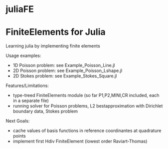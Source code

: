 # juliaFE
FiniteElements for Julia
=========================

Learning julia by implementing finite elements

Usage examples:
- 1D Poisson problem: see Example_Poisson_Line.jl
- 2D Poisson problem: see Example_Poisson_Lshape.jl
- 2D Stokes problem: see Example_Stokes_Square.jl

Features/Limitations:
- type-treed FiniteElements module (so far P1,P2,MINI,CR included, each in a separate file)
- running solver for Poisson problems, L2 bestapproximation with Dirichlet boundary data, Stokes problem



Next Goals:
- cache values of basis functions in reference coordinantes at quadrature points
- implement first Hdiv FiniteElement (lowest order Raviart-Thomas)


